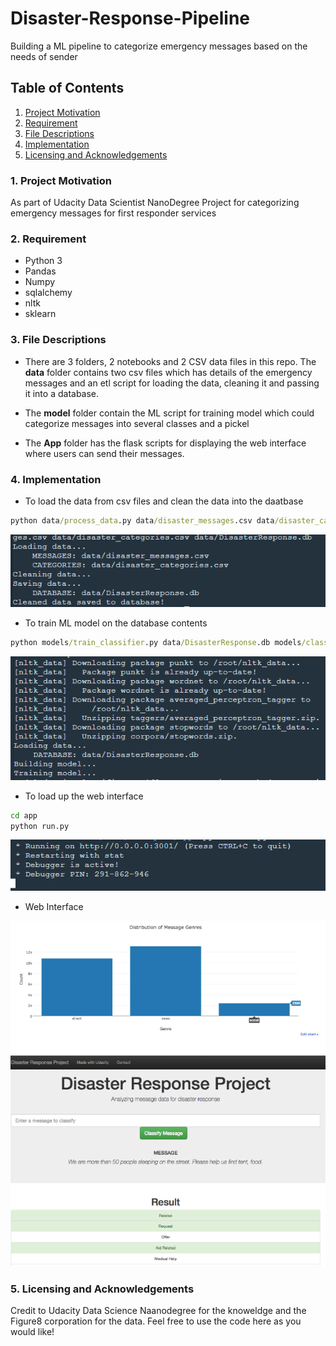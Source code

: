 # Disaster-Response-Pipeline
Building a ML pipeline to categorize emergency messages based on the needs of sender


## Table of Contents
1. [Project Motivation](###project-motivation)
2. [Requirement](###requirement)
3. [File Descriptions](###file-descriptions)
4. [Implementation](###implementation)
5. [Licensing and Acknowledgements](###licensing-and-acknowledgements)


### 1. Project Motivation
As part of Udacity Data Scientist NanoDegree Project for categorizing emergency messages for first responder services 

### 2. Requirement
- Python 3
- Pandas
- Numpy
- sqlalchemy 
- nltk
- sklearn


### 3. File Descriptions
- There are 3 folders, 2 notebooks and 2 CSV data files in this repo. The **data** folder contains two csv files which has details of the emergency messages and an etl script for loading the data, cleaning it and passing it into a database. 

- The **model** folder contain the ML script for training model which could categorize messages into several classes and a pickel

- The **App** folder has the flask scripts for displaying the web interface where users can send their messages. 



### 4. Implementation
- To load the data from csv files and clean the data into the daatbase

```bat
python data/process_data.py data/disaster_messages.csv data/disaster_categories.csv data/DisasterResponse.db
```
![images1](images/Capture1.PNG)





- To train ML model on the database contents

```bat
python models/train_classifier.py data/DisasterResponse.db models/classifier.pkl
```

![images2](images/Capture2.PNG)


- To load up the web interface
```bat
cd app
python run.py
```
![images3](images/Capture3.PNG)


- Web Interface

![images4](images/Capture4.PNG)



### 5. Licensing and Acknowledgements
Credit to Udacity Data Science Naanodegree for the knoweldge and the Figure8 corporation for the data. Feel free to use the code here as you would like!

